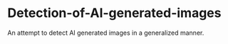 # Detection-of-AI-generated-images
An attempt to detect AI generated images in a generalized manner.
